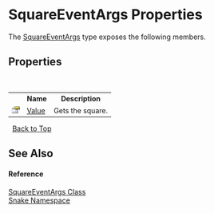 # SquareEventArgs Properties
 

The <a href="T_Snake_SquareEventArgs">SquareEventArgs</a> type exposes the following members.


## Properties
&nbsp;<table><tr><th></th><th>Name</th><th>Description</th></tr><tr><td>![Public property](media/pubproperty.gif "Public property")</td><td><a href="P_Snake_SquareEventArgs_Value">Value</a></td><td>
Gets the square.</td></tr></table>&nbsp;
<a href="#squareeventargs-properties">Back to Top</a>

## See Also


#### Reference
<a href="T_Snake_SquareEventArgs">SquareEventArgs Class</a><br /><a href="N_Snake">Snake Namespace</a><br />